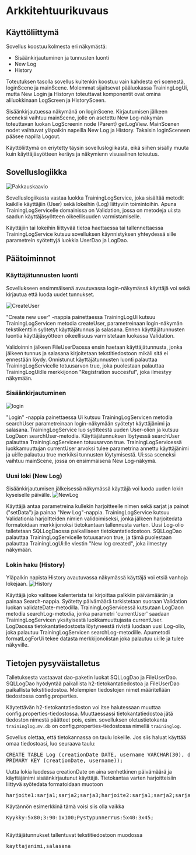 # Arkkitehtuurikuvaus

## Käyttöliittymä

Sovellus koostuu kolmesta eri näkymästä:
- Sisäänkirjautuminen ja tunnusten luonti
- New Log
- History

Toteutuksen tasolla sovellus kuitenkin koostuu vain kahdesta eri scenestä, loginScene ja mainScene. Molemmat sijaitsevat pääluokassa TrainingLogUi, mutta New Login ja Historyn toteuttavat komponentit ovat omina aliluokkinaan LogScreen ja HistorySceen. 

Sisäänkirjautuessa näkymänä on loginScene. Kirjautumisen jälkeen sceneksi vaihtuu mainScene, jolle on asetettu New Log-näkymän toteuttavan luokan LogScreenin node (Parent) getLogView. MainScenen nodet vaihtuvat yläpalkin napeilla New Log ja History. Takaisin loginSceneen pääsee napilla Logout.

Käyttöliittymä on eriytetty täysin sovelluslogiikasta, eikä siihen sisälly muuta kuin käyttäjäsyötteen keräys ja näkymienn visuaalinen toteutus.

## Sovelluslogiikka
![Pakkauskaavio](https://github.com/ktatu/ohjtekniikka/blob/master/dokumentaatio/kuvat/package.png)

Sovelluslogiikasta vastaa luokka TrainingLogService, joka sisältää metodit kaikille käyttäjiin (User) sekä lokeihin (Log) liittyviin toimintoihin. Apuna TrainingLogServicelle domainissa on Validation, jossa on metodeja ui:sta saadun käyttäjäsyötteen oikeellisuuden varmistamiselle.

Käyttäjiin tai lokeihin liittyvää tietoa haettaessa tai tallennettaessa TrainingLogService kutsuu sovelluksen käynnistyksen yhteydessä sille parametrein syötettyjä luokkia UserDao ja LogDao.

## Päätoiminnot
### Käyttäjätunnusten luonti
Sovellukseen ensimmäisenä avautuvassa login-näkymässä käyttäjä voi sekä kirjautua että luoda uudet tunnukset.

![CreateUser](https://github.com/ktatu/ohjtekniikka/blob/master/dokumentaatio/kuvat/Tunnusten%20luominen.png)

<p>"Create new user" -nappia painettaessa TrainingLogUi kutsuu TrainingLogServicen metodia createUser, parametreinaan login-näkymän tekstikenttiin syötetyt käyttäjätunnus ja salasana. Ennen käyttäjätunnusten luontia käyttäjäsyötteen oikeellisuus varmistetaan luokassa Validation.</p> 
<p>Validoinnin jälkeen FileUserDaossa ensin haetaan käyttäjätunnusta, jonka jälkeen tunnus ja salasana kirjoitetaan tekstitiedostoon mikäli sitä ei ennestään löydy. Onnistunut käyttäjätunnusten luonti palauttaa TrainingLogServicelle totuusarvon true, joka puolestaan palauttaa TrainingLogUi:lle merkkijonon "Registration succesful", joka ilmestyy näkymään.</p>

### Sisäänkirjautuminen
![login](https://github.com/ktatu/ohjtekniikka/blob/master/dokumentaatio/kuvat/Sis%C3%A4%C3%A4nkirjautuminen.png)

<p>"Login" -nappia painettaessa Ui kutsuu TrainingLogServicen metodia searchUser parametreinaan login-näkymään syötetyt käyttäjänimi ja salasana. TrainingLogService luo syötteestä uuden User-olion ja kutsuu LogDaon searchUser-metodia. Käyttäjätunnuksen löytyessä searchUser palauttaa TrainingLogServiceen totuusarvon true. TrainingLogServicessä luokkamuuttujan currentUser arvoksi tulee parametrina annettu käyttäjänimi ja ui:lle palautuu true merkiksi tunnusten löytymisestä. Ui:ssa sceneksi vaihtuu mainScene, jossa on ensimmäisenä New Log-näkymä.</p>
 
### Uusi loki (New Log)
Sisäänkirjautumisen jälkeisessä näkymässä käyttäjä voi luoda uuden lokin kyseiselle päivälle.
![NewLog](https://github.com/ktatu/ohjtekniikka/blob/master/dokumentaatio/kuvat/Uusi%20loki.png)

<p>Käyttäjä antaa parametreina kullekin harjoitteelle nimen sekä sarjat ja painot ("setData") ja painaa "New Log"-nappia. TrainingLogService kutsuu Validationia harjoitteiden nimien validoimiseksi, jonka jälkeen harjoitedata formatoidaan merkkijonoksi tietokantaan tallennusta varten. Uusi Log-olio talletetaan SQLLogDaossa paikalliseen tietokantatiedostoon. SQLLogDao palauttaa TrainingLogServicelle totuusarvon true, ja tämä puolestaan palauttaa TrainingLogUi:lle viestin "New log created", joka ilmestyy näkymään.</p>
 
### Lokin haku (History)
Yläpalkin napista History avautuvassa näkymässä käyttäjä voi etsiä vanhoja lokejaan.
![History](https://github.com/ktatu/ohjtekniikka/blob/master/dokumentaatio/kuvat/Lokin%20haku%20(1).png)

<p>Käyttäjä joko valitsee kalenterista tai kirjoittaa palkkiin päivämäärän ja painaa Search-nappia. Syötetty päivämäärä tarkistetaan suoraan Validation luokan validateDate-metodilla. TrainingLogServicessä kutsutaan LogDaon metodia searchLog-metodia, jonka parametri 'currentUser' saadaan TrainingLogServicen yksityisestä luokkamuuttujasta currentUser. LogDaossa tietokantatiedostosta löytyneestä rivistä luodaan uusi Log-olio, joka palautuu TrainingLogServicen searchLog-metodille. Apumetodi formatLogForUi tekee datasta merkkijonolistan joka palautuu ui:lle ja tulee näkyville.</p>

## Tietojen pysyväistalletus
Talletuksesta vastaavat dao-paketin luokat SQLLogDao ja FileUserDao. SQLLogDao hyödyntää paikallista h2-tietokantatiedostoa ja FileUserDao paikallista tekstitiedostoa. Molempien tiedostojen nimet määritellään tiedostossa config.properties.

Käytettävän h2-tietokantatiedoston voi itse halutessaan muuttaa config.properties-tiedostossa. Muuttaessassi tietokantatiedostoa jätä tiedoston nimestä päätteet pois, esim. sovelluksen oletustietokanta ```traininglog.mv.db``` on config.properties-tiedostossa nimellä ```traininglog```.

Sovellus olettaa, että tietokannassa on taulu lokeille. Jos siis haluat käyttää omaa tiedostoasi, luo seuraava taulu:
<pre>
CREATE TABLE Log (creationDate DATE, username VARCHAR(30), data VARCHAR(150), 
PRIMARY KEY (creationDate, username));
</pre>

Uutta lokia luodessa creationDate on aina senhetkinen päivämäärä ja käyttäjänimi sisäänkirjautunut käyttäjä. Tietokantaa varten harjoitteisiin liittyvä syötedata formatoidaan muotoon 
<pre>
harjoite1:sarja1;sarja2;sarja3;harjoite2:sarja1;sarja2;sarja3;
</pre>
Käytännön esimerkkinä tämä voisi siis olla vaikka 
<pre>
Kyykky:5x80;3:90:1x100;Pystypunnerrus:5x40:3x45;
</pre>
<br>
Käyttäjätunnukset tallentuvat tekstitiedostoon muodossa
<pre>
kayttajanimi,salasana
</pre>
